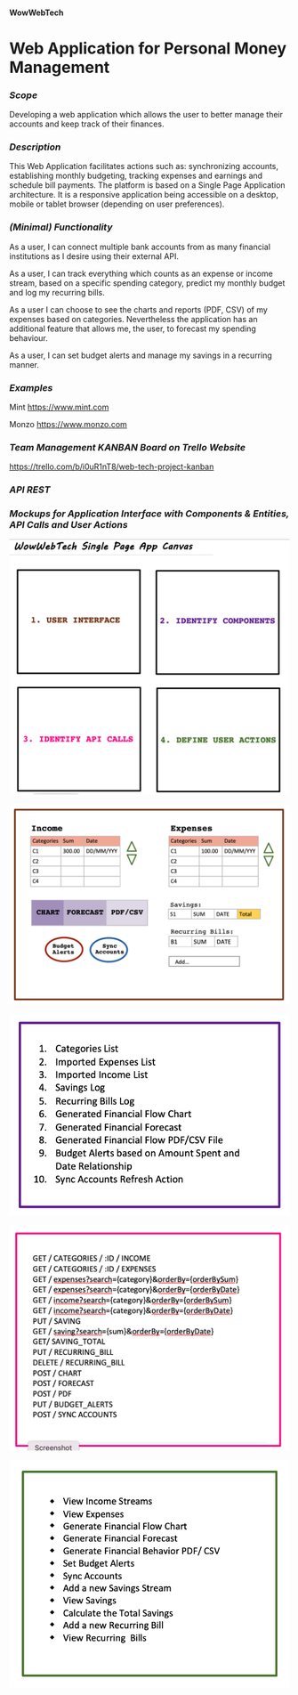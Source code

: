 #### WowWebTech

# **Web Application for Personal Money Management**


### *_Scope_*

Developing a web application which allows the user to better manage their accounts and keep track of their finances.


### *_Description_*

This Web Application facilitates actions such as: synchronizing accounts, establishing monthly budgeting, tracking expenses and earnings and schedule bill payments.
The platform is based on a Single Page Application architecture. It is a responsive application being accessible on a desktop, mobile or tablet browser (depending on user preferences).


### *_(Minimal) Functionality_*

As a user, I can connect multiple bank accounts from as many financial institutions as I desire using their external API.

As a user, I can track everything which counts as an expense or income stream, based on a specific spending category, predict my monthly budget and log my recurring bills.

As a user I can choose to see the charts and reports (PDF, CSV) of my expenses based on categories. Nevertheless the application has an additional feature that allows me, the user, to forecast my spending behaviour.

As a user, I can set budget alerts and manage my savings in a recurring manner.


### *_Examples_*

Mint
https://www.mint.com

Monzo
https://www.monzo.com


### *_Team Management KANBAN Board on Trello Website_*

https://trello.com/b/i0uR1nT8/web-tech-project-kanban



### *_API REST_*



### *_Mockups for Application Interface with Components & Entities, API Calls and User Actions_*


![Step 1](https://github.com/dana506/WowWebTech/blob/main/1.png)

![Step 2](https://github.com/dana506/WowWebTech/blob/main/2.png)

![Step 3](https://github.com/dana506/WowWebTech/blob/main/3.png)

![Step 4](https://github.com/dana506/WowWebTech/blob/main/4.png)

![Step 5](https://github.com/dana506/WowWebTech/blob/main/5.png)
